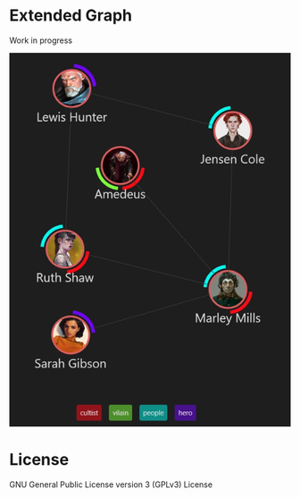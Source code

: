 # Extended Graph

Work in progress

![](screenshot.webp)

# License

GNU General Public License version 3 (GPLv3) License
